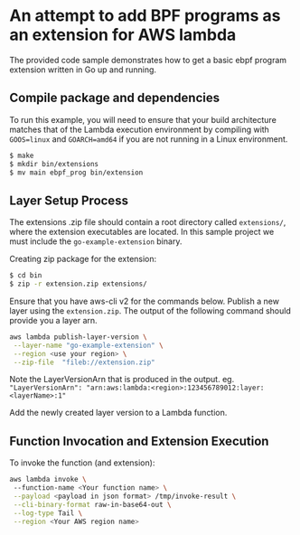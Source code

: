 # An attempt to add BPF programs as an extension for AWS lambda

The provided code sample demonstrates how to get a basic ebpf program extension written in Go up and running.

## Compile package and dependencies

To run this example, you will need to ensure that your build architecture matches that of the Lambda execution environment by compiling with `GOOS=linux` and `GOARCH=amd64` if you are not running in a Linux environment.


```bash
$ make
$ mkdir bin/extensions
$ mv main ebpf_prog bin/extension
```

## Layer Setup Process
The extensions .zip file should contain a root directory called `extensions/`, where the extension executables are located. In this sample project we must include the `go-example-extension` binary.

Creating zip package for the extension:
```bash
$ cd bin
$ zip -r extension.zip extensions/
```

Ensure that you have aws-cli v2 for the commands below.
Publish a new layer using the `extension.zip`. The output of the following command should provide you a layer arn.
```bash
aws lambda publish-layer-version \
 --layer-name "go-example-extension" \
 --region <use your region> \
 --zip-file  "fileb://extension.zip"
```
Note the LayerVersionArn that is produced in the output.
eg. `"LayerVersionArn": "arn:aws:lambda:<region>:123456789012:layer:<layerName>:1"`

Add the newly created layer version to a Lambda function.


## Function Invocation and Extension Execution

To invoke the function (and extension):
```bash
aws lambda invoke \                                                                       
 --function-name <Your function name> \
 --payload <payload in json format> /tmp/invoke-result \
 --cli-binary-format raw-in-base64-out \
 --log-type Tail \
 --region <Your AWS region name>
